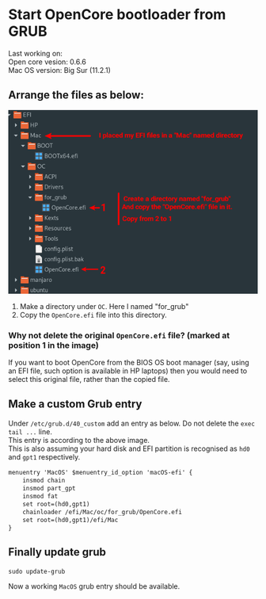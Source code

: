 # Start OpenCore bootloader from GRUB

Last working on:  
Open core vesion: 0.6.6  
Mac OS version: Big Sur (11.2.1)  

## Arrange the files as below:  
![file_structure](/assets/opencore_grub.png)  
1. Make a directory under `OC`. Here I named "for_grub"  
2. Copy the `OpenCore.efi` file into this directory.  

### Why not delete the original `OpenCore.efi` file? (marked at position 1 in the image)
If you want to boot OpenCore from the BIOS OS boot manager (say, using an EFI file, such option is available in HP laptops) then you would need to select this original file, rather than the copied file.

## Make a custom Grub entry
Under `/etc/grub.d/40_custom` add an entry as below. Do not delete the `exec tail ...` line.  
This entry is according to the above image.  
This is also assuming your hard disk and EFI partition is recognised as `hd0` and `gpt1` respectively.  
```
menuentry 'MacOS' $menuentry_id_option 'macOS-efi' {
	insmod chain
	insmod part_gpt
	insmod fat
	set root=(hd0,gpt1)
	chainloader /efi/Mac/oc/for_grub/OpenCore.efi
	set root=(hd0,gpt1)/efi/Mac
}
```

## Finally update grub
```
sudo update-grub
```

Now a working `MacOS` grub entry should be available.
